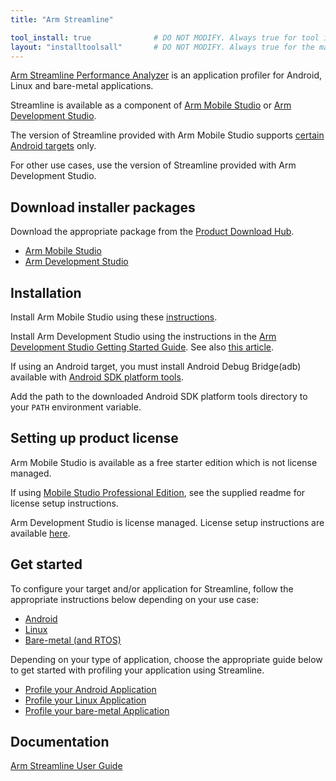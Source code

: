 ```yaml
---
title: "Arm Streamline"

tool_install: true              # DO NOT MODIFY. Always true for tool installs
layout: "installtoolsall"       # DO NOT MODIFY. Always true for the main page of tool installs
---
```

[Arm Streamline Performance Analyzer](https://developer.arm.com/Tools%20and%20Software/Streamline%20Performance%20Analyzer) is an application profiler for Android, Linux and bare-metal applications.

Streamline is available as a component of [Arm Mobile Studio](https://developer.arm.com/Tools%20and%20Software/Arm%20Mobile%20Studio) or [Arm Development Studio](https://developer.arm.com/Tools%20and%20Software/Arm%20Development%20Studio).

The version of Streamline provided with Arm Mobile Studio supports [certain Android targets](https://developer.arm.com/Tools%20and%20Software/Arm%20Mobile%20Studio#Supported-Devices) only.

For other use cases, use the version of Streamline provided with Arm Development Studio.

## Download installer packages

Download the appropriate package from the [Product Download Hub](https://developer.arm.com/downloads).

 - [Arm Mobile Studio](https://developer.arm.com/downloads/view/MOBST-PRO0)
 - [Arm Development Studio](https://developer.arm.com/downloads/view/DS000B)

## Installation

Install Arm Mobile Studio using these [instructions](https://developer.arm.com/documentation/102526).

Install Arm Development Studio using the instructions in the [Arm Development Studio Getting Started Guide](https://developer.arm.com/documentation/101469/latest/Installing-and-configuring-Arm-Development-Studio). See also [this article](../armds/).

If using an Android target, you must install Android Debug Bridge(adb) available with [Android SDK platform tools](https://developer.android.com/studio/releases/platform-tools).

Add the path to the downloaded Android SDK platform tools directory to your `PATH` environment variable.

## Setting up product license

Arm Mobile Studio is available as a free starter edition which is not license managed.

If using [Mobile Studio Professional Edition](https://developer.arm.com/Tools%20and%20Software/Arm%20Mobile%20Studio#Editions), see the supplied readme for license setup instructions.

Arm Development Studio is license managed. License setup instructions are available [here](../license/).

## Get started

To configure your target and/or application for Streamline, follow the appropriate instructions below depending on your use case:

 - [Android](https://developer.arm.com/documentation/101813)
 - [Linux](https://developer.arm.com/documentation/101814)
 - [Bare-metal (and RTOS)](https://developer.arm.com/documentation/101815)

Depending on your type of application, choose the appropriate guide below to get started with profiling your application using Streamline.

- [Profile your Android Application](https://developer.arm.com/documentation/101816/latest/Getting-started-with-Streamline/Profile-your-Android-application)
- [Profile your Linux Application](https://developer.arm.com/documentation/101816/latest/Getting-started-with-Streamline/Profile-your-Linux-application)
- [Profile your bare-metal Application](https://developer.arm.com/documentation/101816/latest/Getting-started-with-Streamline/Profile-your-bare-metal-application)

## Documentation

[Arm Streamline User Guide](https://developer.arm.com/documentation/101816)
